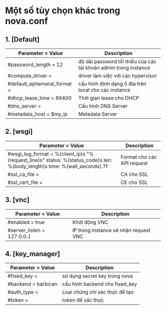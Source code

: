 # Một số tùy chọn khác trong nova.conf


## 1. [Default]
|Parameter = Value| Description|
|------------------|-----------|
|#password_length = 12| độ dài password tối thiểu của các tài khoản admin trong instance|
|#compute_driver = <None> | driver làm việc với các hypervisor |
|#default_ephemeral_format = <None>|cấu hình định dạng ổ đĩa trên local cho các instance|
|#dhcp_lease_time = 86400| Thời gian lease cho DHCP
|#dns_server =|Cấu hình DNS Server|
| #metadata_host = $my_ip| Metadata Server	 |


## 2. [wsgi]
|Parameter = Value| Description|
|------------------|-----------|
|#wsgi_log_format = %(client_ip)s "%(request_line)s" status: %(status_code)s len: %(body_length)s time: %(wall_seconds).7f|  Format cho các API request  |
|#ssl_ca_file = <None>| CA cho SSL|
|#ssl_cert_file = <None>| CE cho SSL |


## 3. [vnc]

|Parameter = Value| Description|
|------------------|-----------|
|#enabled = true |  Khởi động VNC  |
|#server_listen = 127.0.0.1  |  IP trong instance sẽ nhận request VNC |

## 4. [key_manager]
|Parameter = Value| Description|
|------------------|-----------|
|#fixed_key = <None> | sử dụng secret key trong nova  |
|#backend = barbican | cấu hình backend cho fixed_key|
|#auth_type = <None>| Loại chứng chỉ xác thực để tạo|
|#token = <None> | token để xác thực |
